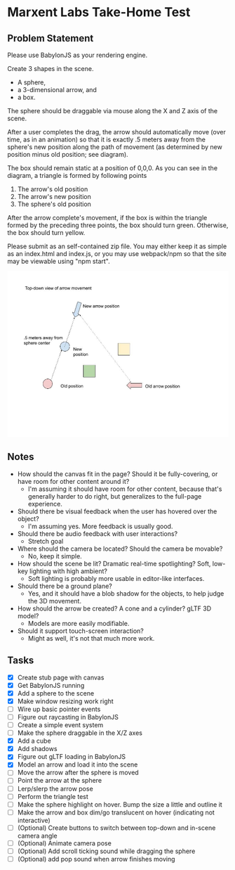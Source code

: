 # Marxent Labs Take-Home Test

## Problem Statement

Please use BabylonJS as your rendering engine.

Create 3 shapes in the scene. 
 - A sphere, 
 - a 3-dimensional arrow, and 
 - a box. 
 
 The sphere should be draggable via mouse along the X and Z axis of the scene. 
 
 After a user completes the drag, the arrow should automatically move (over time, as in an animation) so that it is exactly .5 meters away from the sphere's new position along the path of movement (as determined by new position minus old position; see diagram).

The box should remain static at a position of 0,0,0. As you can see in the diagram, a triangle is formed by following points
1.	The arrow's old position
2.	The arrow's new position
3.	The sphere's old position

After the arrow complete's movement, if the box is within the triangle formed by the preceding three points, the box should turn green. Otherwise, the box should turn yellow.

Please submit as an self-contained zip file. You may either keep it as simple as an index.html and index.js, or you may use webpack/npm so that the site may be viewable using "npm start".

<img src="diagram.jpg" title="Diagram of object motion">

## Notes

 - How should the canvas fit in the page? Should it be fully-covering, or have room for other content around it?
   - I'm assuming it should have room for other content, because that's generally harder to do right, but generalizes to the full-page experience.
 - Should there be visual feedback when the user has hovered over the object? 
   - I'm assuming yes. More feedback is usually good.
 - Should there be audio feedback with user interactions?
   - Stretch goal
 - Where should the camera be located? Should the camera be movable?
   - No, keep it simple.
 - How should the scene be lit? Dramatic real-time spotlighting? Soft, low-key lighting with high ambient? 
   - Soft lighting is probably more usable in editor-like interfaces.
 - Should there be a ground plane?
   - Yes, and it should have a blob shadow for the objects, to help judge the 3D movement.
 - How should the arrow be created? A cone and a cylinder? gLTF 3D model?
   - Models are more easily modifiable.
 - Should it support touch-screen interaction?
   - Might as well, it's not that much more work.

## Tasks

 - [x] Create stub page with canvas
 - [x] Get BabylonJS running
 - [x] Add a sphere to the scene
 - [x] Make window resizing work right
 - [ ] Wire up basic pointer events
 - [ ] Figure out raycasting in BabylonJS
 - [ ] Create a simple event system
 - [ ] Make the sphere draggable in the X/Z axes
 - [x] Add a cube
 - [x] Add shadows
 - [x] Figure out gLTF loading in BabylonJS
 - [x] Model an arrow and load it into the scene
 - [ ] Move the arrow after the sphere is moved
 - [ ] Point the arrow at the sphere
 - [ ] Lerp/slerp the arrow pose
 - [ ] Perform the triangle test
 - [ ] Make the sphere highlight on hover. Bump the size a little and outline it
 - [ ] Make the arrow and box dim/go translucent on hover (indicating not interactive)
 - [ ] (Optional) Create buttons to switch between top-down and in-scene camera angle
 - [ ] (Optional) Animate camera pose
 - [ ] (Optional) Add scroll ticking sound while dragging the sphere
 - [ ] (Optional) add pop sound when arrow finishes moving